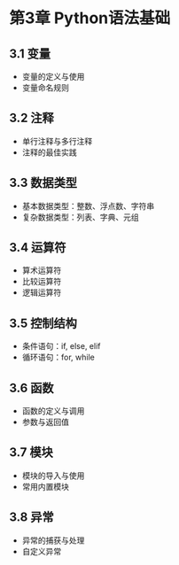 # 第3章 Python语法基础

## 3.1 变量
- 变量的定义与使用
- 变量命名规则

## 3.2 注释
- 单行注释与多行注释
- 注释的最佳实践

## 3.3 数据类型
- 基本数据类型：整数、浮点数、字符串
- 复杂数据类型：列表、字典、元组

## 3.4 运算符
- 算术运算符
- 比较运算符
- 逻辑运算符

## 3.5 控制结构
- 条件语句：if, else, elif
- 循环语句：for, while

## 3.6 函数
- 函数的定义与调用
- 参数与返回值

## 3.7 模块
- 模块的导入与使用
- 常用内置模块

## 3.8 异常
- 异常的捕获与处理
- 自定义异常 